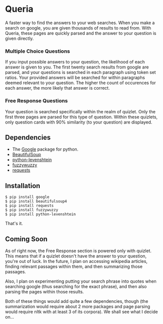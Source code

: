 # Queria
A faster way to find the answers to your web searches. When you make a search on google, you are given thousands of results to read from. With Queria, these pages are quickly parsed and the answer to your question is given directly.  

### Multiple Choice Questions
If you input possible answers to your question, the likelihood of each answer is given to you. The first twenty search results from google are parsed, and your questions is searched in each paragraph using token set ratios. Your provided answers will be searched for within paragraphs deemed relevant to your question. The higher the count of occurences for each answer, the more likely that answer is correct.

### Free Response Questions
Your question is searched specifically within the realm of quizlet. Only the first three pages are parsed for this type of question. Within these quizlets, only question cards with 90% similarity (to your question) are displayed.

## Dependencies
- The [Google](https://pypi.python.org/pypi/google#downloads) package for python.
- [BeautifulSoup](https://pypi.python.org/pypi/beautifulsoup4)
- [python-levenshtein](https://pypi.python.org/pypi/python-Levenshtein)
- [fuzzywuzzy](https://github.com/seatgeek/fuzzywuzzy)
- [requests](http://docs.python-requests.org/en/master/)

## Installation
`$ pip install google`  
`$ pip install beautifulsoup4`  
`$ pip install requests`  
`$ pip install fuzzywuzzy`  
`$ pip install python-levenshtein`  

That's it.

## Coming Soon
As of right now, the Free Response section is powered only with quizlet. This means that if a quizlet doesn't have the answer to your question, you're out of luck. In the future, I plan on accessing wikipedia articles, finding relevant passages within them, and then summarizing those passages.  

Also, I plan on experimenting putting your search phrase into quotes when searching google (thus searching for the exact phrase), and then also parsing the pages within those results.

Both of these things would add quite a few dependencies, though (the summarization would require about 2 more packages and page parsing would require nltk with at least 3 of its corpora). We shall see what I decide on...